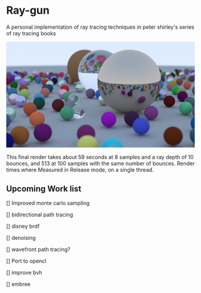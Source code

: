 # Ray-gun
A personal implementation of ray tracing techniques in peter shirley's series of ray tracing books

![Scene](Scene.jpg)

This final render takes about 59 seconds at 8 samples and a ray depth of 10 bounces, 
and 513 at 100 samples with the same number of bounces.
Render times where Measured in Release mode, on a single thread.


## Upcoming Work list
[] Improved monte carlo sampling

[] bidirectional path tracing

[] disney brdf

[] denoising

[] wavefront path tracing?

[] Port to opencl

[] improve bvh

[] embree
